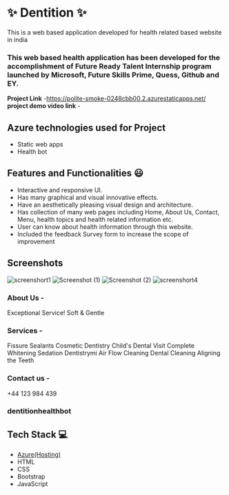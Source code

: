 

# ✨  Dentition ✨

This is a web based application developed for health related based website in india

### This web based health application has been developed for the accomplishment of Future Ready Talent Internship program launched by Microsoft, Future Skills Prime, Quess, Github and EY.


**Project Link** -https://polite-smoke-0248cbb00.2.azurestaticapps.net/
**project demo video link** - 

## Azure technologies used for Project

- Static web apps
- Health bot

## Features and Functionalities 😃

- Interactive and responsive UI.
- Has many graphical and visual innovative effects.
- Have an aesthetically pleasing visual design and architecture.
- Has collection of many web pages including Home, About Us, Contact, Menu, health topics and health related information etc.
- User can know about health information through this website.
- Included the feedback Survey form to increase the scope of improvement 

## Screenshots
![screenshort1](https://user-images.githubusercontent.com/115787485/203600648-3921e2fd-216f-41b4-a311-2939b2a5f7e4.png)
![Screenshot (1)](https://user-images.githubusercontent.com/115787485/203600765-15f9ceb3-14ce-45da-915e-e6ce18c278de.png)
![Screenshot (2)](https://user-images.githubusercontent.com/115787485/203600684-f8166795-94e0-4194-9823-7fa05ab712d1.png)
![screenshort4](https://user-images.githubusercontent.com/115787485/203709316-f1f75af1-231c-4ad2-813c-42180499877a.png)
### About Us -
Exceptional Service!
Soft & Gentle
### Services -
Fissure Sealants
Cosmetic Dentistry
Child's Dental Visit
Complete Whitening
Sedation Dentistrymi
Air Flow Cleaning
Dental Cleaning
Aligning the Teeth
### Contact us -
+44 123 984 439
### dentitionhealthbot

## Tech Stack 💻

- [Azure(Hosting)](https://azure.microsoft.com/en-in/features/azure-portal/)
- HTML
- CSS
- Bootstrap
- JavaScript
